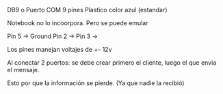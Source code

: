 DB9 o Puerto COM
9 pines
Plastico color azul (estandar)

Notebook no lo incoorpora. Pero se puede emular

Pin 5 -> Ground
Pin 2 -> 
Pin 3 -> 

Los pines manejan voltajes de +- 12v

Al conectar 2 puertos:
se debe crear primero el cliente, luego el que envia el mensaje.

Esto por que la información se pierde. (Ya que nadie la recibió)
